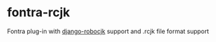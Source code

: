 # fontra-rcjk
Fontra plug-in with [django-robocjk](https://github.com/googlefonts/django-robo-cjk) support and .rcjk file format support
